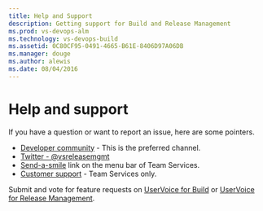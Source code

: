 ```yaml
---
title: Help and Support
description: Getting support for Build and Release Management
ms.prod: vs-devops-alm
ms.technology: vs-devops-build
ms.assetid: 0C80CF95-0491-4665-B61E-8406D97A06DB
ms.manager: douge
ms.author: alewis
ms.date: 08/04/2016
---
```


# Help and support

If you have a question or want to report an issue, here are some pointers.

- [Developer community](https://developercommunity.visualstudio.com/) - This is the preferred channel.
- [Twitter - @vsreleasemgmt](https://twitter.com/vsreleasemgmt)
- [Send-a-smile](_img/sendsmile.png) link on the menu bar of Team Services.
- [Customer support](https://www.visualstudio.com/team-services/support/) - Team Services only.

Submit and vote for feature requests on [UserVoice for Build](https://visualstudio.uservoice.com/forums/330519-team-services/category/145254-ci-build) or [UserVoice for Release Management](https://visualstudio.uservoice.com/forums/330519-team-services/category/145269-release-management).
